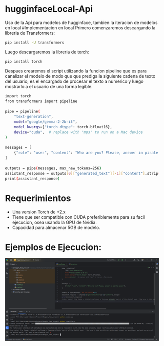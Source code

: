 # hugginfaceLocal-Api
Uso de la Api para modelos de hugginface, tambien la iteracion de modelos en local
#Implementacion en local
Primero comenzaremos descargando la libreria de Transformers:
```bash
pip install -U transformers
```
Luego descargaremos la libreria de torch:
```bash
pip install torch
```
Despues crearemos el script utilizando la funcion pipeline que es para canalizar el modelo de modo que que prediga la siguiente cadena de texto del usuario, es el encargado de procesar el texto a numerico y luego mostrarlo a el usuario de una forma legible.
```bash
import torch
from transformers import pipeline

pipe = pipeline(
    "text-generation",
    model="google/gemma-2-2b-it",
    model_kwargs={"torch_dtype": torch.bfloat16},
    device="cuda",  # replace with "mps" to run on a Mac device
)

messages = [
    {"role": "user", "content": "Who are you? Please, answer in pirate-speak."},
]

outputs = pipe(messages, max_new_tokens=256)
assistant_response = outputs[0]["generated_text"][-1]["content"].strip()
print(assistant_response)
```
# Requerimientos
- Una version Torch de +2.x
- Tiene que ser compatible con CUDA preferiblemente para su facil ejecucion, osea usando la GPU de Nvidia.
- Capacidad para almacenar 5GB de modelo.
# Ejemplos de Ejecucion:
![prueba!](img/pruebaLocal.png "ejecucion del model")
